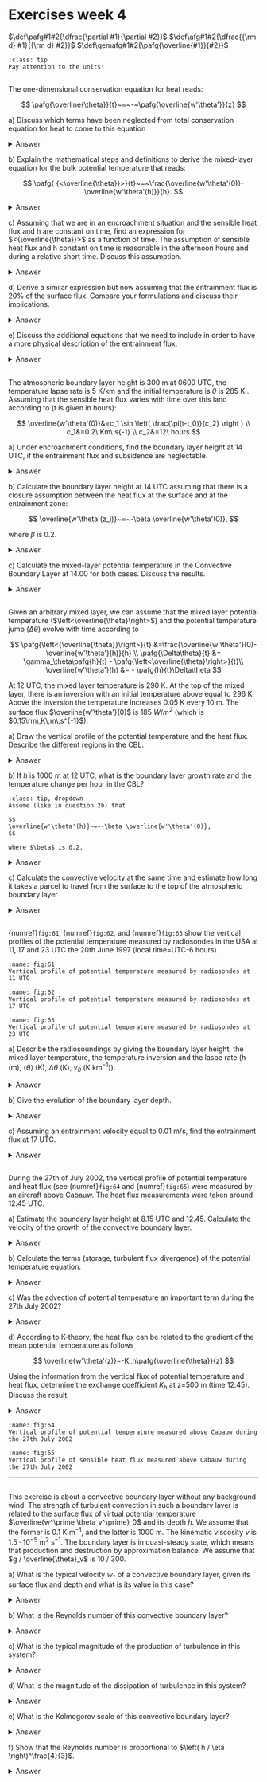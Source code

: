 # Exercises week 4
$\def\pafg#1#2{\dfrac{\partial #1}{\partial #2}}$
$\def\afg#1#2{\dfrac{{\rm d} #1}{{\rm d} #2}}$
$\def\gemafg#1#2{\pafg{\overline{#1}}{#2}}$

```{hint}
:class: tip
Pay attention to the units! 
```

##
The one-dimensional conservation equation for heat reads:

$$
\pafg{\overline{\theta}}{t}~=~-~\pafg{\overline{w'\theta'}}{z}
$$

a) Discuss which terms have been neglected from total conservation equation for heat to come to this equation

<details>
  <summary>Answer</summary>

The total conservation equation for heat is

$$
\underbrace{\gemafg{\theta}{t}}_{\rm Tendency} + \underbrace{\overline{u_j}\gemafg{\theta}{x_j}}_{\rm Advection} + \underbrace{\gemafg{u_j'\theta'}{x_j}}_{\rm Turbulent\ heat\ flux } = \underbrace{\nu_\theta\pafg{^2\overline{\theta}}{x_j^2}}_{\rm Molecular\ diffusion} - \underbrace{\frac{1}{\rho\,c_p}\gemafg{Q_j}{x_j}}_{\rm Radiation} - \underbrace{\frac{{ L_v}\,E}{\rho c_p}}_{\rm Latent\ heat\ release}
$$

The neglected terms are:
* **advection**: No advection is present. This automatically follows from using the assumption of horizontal homogeneity and the absence of subsidence.
* **horizontal turbulent heat flux**: Due to horizontal homogeneity, it is assumed that the horizontal turbulent heat flux is equal for all $x$ and $y$, causing the terms with $i$ equal to 1 or 2 to vanish.
* **diffusion**: The impact of dissipation is relatively small under daytime (convective) conditions.
* **radiation**: The impact of radiation is relatively small under these conditions as well.
* **latent heat release**: In the case of clear skies, there is no condensation/evaporation.

</details>

b) Explain the mathematical steps and definitions to derive the mixed-layer equation for the bulk potential temperature that reads:

$$
\pafg{ {<\overline{\theta}}>}{t}~=~\frac{\overline{w'\theta'(0)}-\overline{w'\theta'(h)}}{h}.
$$

<details>
  <summary>Answer</summary>

To get to the mixed-layer equations, the conservation equation has to be integrated with height over the whole boundary layer.

$$
\int_{z_0}^h \! \pafg{\overline{\theta}}{t} \, \delta z = - \int_{z_0}^h \! \pafg{}{z}(\overline{w'\theta'}) \delta z
$$(eq6.7)

Integrating the right-hand-side of equation {eq}`eq6.7`, we find:

$$
- \int_{z_0}^h \! \pafg{}{z}(\overline{w'\theta'}) \delta z = \overline{w'\theta'}(z_0) - \overline{w'\theta'}(h)
$$(eq6.12)

Since one of the limits of the integration ($h$) is changing on time,
we have to use of the Leibniz rule to solve the left-hand-side of integral {eq}`eq6.7`:

For an arbitrary scalar, $\psi$, and limits a and b, the Leibniz rule is: 

$$
\pafg{}{t} \int_a^b \! \psi \, \mathrm{d}z = \int_a^b \! \pafg{\psi}{t} \, \mathrm{d}z - \psi(a) \pafg{a}{t} + \psi(b) \pafg{b}{t}.
$$(eq6.8)


We substitute $ \psi = \theta $ in Equation {eq}`eq6.8` and use the limits $z_0$ and h. 
This gives: 

$$
\pafg{}{t} \underbrace{ \int_{z_0}^h \! \overline\theta \, \delta z}_{<\theta> h}  =~ \int_{z_0}^h \!\pafg{\overline\theta }{t} \, \delta z-
\underbrace{\overline\theta (z_0) \pafg{z_0}{t}}_{=0} + \overline\theta (h) \pafg{h}{t}
$$

We reorganise this equation to find:

$$
\int_{z_0}^h \! \pafg{\overline\theta}{t} \, \delta z &= \pafg{}{t}[<\theta> h] - \overline\theta(h) \pafg{h}{t}\\
&= h \pafg{<\theta>}{t} + <\theta> \pafg{h}{t} - \overline\theta(h) \pafg{h}{t}\\
&= h \pafg{<\theta>}{t} + \pafg{h}{t} \underbrace{[<\theta>-\overline\theta(h)]}_{0}
$$


Throughout the mixed layer, $\theta$ is homogeneous, so the second term cancels, resulting in:

$$
\int_{z_0}^h \! \pafg{\overline{\theta}}{t} \, \delta z = h \pafg{<\theta>}{t}
$$(eq6.11)


Finally, substitution of {eq}`eq6.11` and {eq}`eq6.12` on the original equation {eq}`eq6.7` results in:

$$
h \pafg{<\theta>}{t} = \overline{w'\theta'}(z_0) - \overline{w'\theta'}(h)
$$

or, alternatively:

$$
\pafg{<\theta>}{t} = \frac{1}{h}[ \overline{w'\theta'}(z_0) - \overline{w'\theta'}(h)]
$$(for:61b)

</details>

c) Assuming that we are in an encroachment situation and the sensible heat flux and h are constant on time, find an expression for $<{\overline{\theta}}>$
as a function of time. The assumption of sensible heat flux and h constant on time is reasonable in the afternoon hours
and during a relative short time. Discuss this assumption.

<details>
  <summary>Answer</summary>

In case of encroachment, the vertical turbulent heat flux is 0 near the entrainment zone since there is no inversion, so 

$$
\pafg{\left<\overline{\theta}\right>}{t} = \frac{\overline{w'\theta'}\left(0\right)}{h}
$$

This expression shows that if the boundary lower growth has become minimal, the heating of the boundary layer is proportional to the surface heat flux and inversely proportional to the boundary layer height. All energy (in the form of heat) is equally distributed over the mixed layer.

Near the end of the afternoon, $h$ is approximately constant. This assumption is therefore valid. However, the sensible heat flux changes rapidly in that period. The derived equation is still valid in those situations if the heat flux is considered as a function of time.

</details>

d) Derive a similar expression but now assuming that the entrainment flux is 20$\%$ of the surface flux. Compare
your formulations and discuss their implications.

<details>
  <summary>Answer</summary>

In this case $\overline{w'\theta'}(h) = -\beta \overline{w'\theta'}(0)$ with $\beta=0.2$ 
(the downward heat flux at the boundary layer top is equal to 20% of the upward heat flux at the surface),
so Equation {eq}`for:61b` changes into

$$
\pafg{\left<\overline{\theta}\right>}{t} &= \frac{\overline{w'\theta'}\left(0\right)+ 0.2\,\overline{w'\theta'}\left(0\right)}{h} \\
\pafg{\left<\overline{\theta}\right>}{t} &= \frac{1.2\,\overline{w'\theta'}\left(0\right)}{h}
$$

The difference is that the influx of energy (in the form of heat) is enhanced by 20% due to entrainment of warm air that originates from the free troposphere. 
Therefore, for equal boundary layer heights, the boundary layer would heat up 1.2 times as fast for the same surface heat flux. 
However, note that due to entrainment the boundary layer grows faster and therefore, the heat has to be spread over a larger volume. 

</details>

e) Discuss the additional equations that we need to include in order to have a more physical description of the entrainment flux.

<details>
  <summary>Answer</summary>

The entrainment flux has to be related to the boundary layer growth rate:

$$
\overline{w'\theta'}(h) &= - w_e \,\Delta\theta\\
 &= - \afg{h}t \,\Delta\theta
$$

In this equation $w_e$ is the entrainment velocity in m s$^{-1}$ and $\Delta\theta$ is the potential temperature jump at the inversion. In order to evaluate this equation, the time evolution of $\Delta\theta$ has to be known. This is given by:

$$
\afg{\Delta\theta}{t} = \gamma_{\theta}\afg{h}{t}- \afg{\left<\overline{\theta}\right>}{t}
$$

($\partial$ can be replaced by d, since all variables in this equation are only dependent on time.) 

In the end, the system of governing equations is 

$$
\pafg{\left<\overline{\theta}\right>}{t} &= \frac{\overline{w'\theta'}\left(z_0\right)-\overline{w'\theta'}\left(h\right)}{h}\\
\overline{w'\theta'}(h) &= - \afg{h}t \,\Delta\theta = -w_e \Delta\theta \\
\afg{\Delta\theta}{t} &= \gamma_{\theta}\afg{h}{t}- \afg{\left<\overline{\theta}\right>}{t}
$$

$w_e$ is the entrainment velocity.

</details>

##
The atmospheric boundary layer height is 300 m at 0600 UTC, the temperature
lapse rate is 5 K/km and the initial temperature is $\theta$ is 285 K . Assuming that the sensible heat flux varies with time over this land
according to (t is given in hours):

$$
\overline{w'\theta'(0)}&=c_1 \sin \left( \frac{\pi(t-t_0)}{c_2} \right ) \\
c_1&=0.2\ Km\ s{-1} \\
c_2&=12\ hours
$$

a) Under encroachment conditions, find the boundary layer height at 14 UTC, if the entrainment flux and subsidence are neglectable.

<details>
  <summary>Answer</summary>

In case of encroachment:

$$
\afg{\Delta\theta}{t} &= 0 \\
\gamma_{\theta}\afg{h}{t}- \afg{\left<\overline{\theta}\right>}{t} &= 0\\
\afg{h}{t} &= \frac{1}{\gamma_{\theta}}\afg{\left<\overline{\theta}\right>}{t}
$$

Since in the case of encroachment, $\overline{w'\theta'}(h)=0$, Equation {eq}`for:61b` becomes

$$
\afg{\left<\overline{\theta}\right>}{t} = \frac{\overline{w'\theta'}\left(0\right)}{h}
$$

Therefore, 

$$
\afg{h}{t} = \frac{1}{\gamma_{\theta}}\frac{\overline{w'\theta'}_0}{h} 
$$(for:62a)

$$
h\,\rm{d}h &= \frac{\overline{w'\theta'}_0}{\gamma_{\theta}} \rm{d}t\\
\int_{h_1}^{h_2}{h\ {\rm d}h} &= \int_{t1}^{t2}{\frac{\overline{w'\theta'}_0}{\gamma_{\theta}}{\rm d}t}\\
\dfrac{1}{2}\ h_2^2-\dfrac{1}{2}\ h_1^2 &=  \frac{1}{\gamma_\theta} \int_{t1}^{t2}{\overline{w'\theta'}_0{\rm\,d}t}
$$

Finally,

$$
h_2 = \sqrt{h_1^2 + \frac{2}{\gamma_\theta} \int_{t1}^{t2}{\overline{w'\theta'}_0{\rm\,d}t}}
$$

Substituting the heat flux results in

$$
h_2 = \sqrt{h_1^2 + \frac{2}{\gamma_\theta} \int_{t1}^{t2}{c_1 \sin\left(\frac{\pi\left(t-t_0\right)}{c_2}\right){\rm\,d}t}}
$$

In this equation, the integral is given by 

$$
\int_{t1}^{t2}{c_1 \sin\left(\frac{\pi\left(t-t_0\right)}{c_2}\right){\rm\,d}t} &= c_1 \left[{-\frac{c_2}{\pi}\cos\left(\frac{\pi\left(t-t_0\right)}{c_2}\right)}\right]_{t_1}^{t_2}\\
 &= \frac{c_1\,c_2}{\pi} \left({\cos\left(\frac{\pi\left(t_1-t_0\right)}{c_2}\right)-\cos\left(\frac{\pi\left(t_2-t_0\right)}{c_2}\right)}\right)_{t_1}^{t_2}\\
 &\approx 4125 {\rm\,K\,m}
$$

for $t_1=t_0=0600\rm\,UTC$ and $t_2=1400\rm\,UTC$. Substituting this value, $h_1$, $c_1$ and $c_2$ nets $h\left(1400\rm\,UTC\right)\approx 1319\rm\,m$

</details>

b) Calculate the boundary layer height at 14 UTC assuming that there is a closure assumption between the
heat flux at the surface and at the entrainment zone:

$$
\overline{w'\theta'(z_i)}~=~-\beta \overline{w'\theta'(0)},
$$

where $\beta$ is 0.2.

<details>
  <summary>Answer</summary>

This exercise is solved under the assumption that the boundary layer growth is still only due to encroachment, so $\Delta\theta=0$. In this case, the boundary layer height development is not related to the entrainment flux. The governing equations are:

$$
\afg{h}{t} &= \frac{1}{\gamma_{\theta}}\afg{\left<\overline{\theta}\right>}{t}\\
\afg{\left<\overline{\theta}\right>}{t} &= \frac{\overline{w'\theta'}\left(0\right)-\overline{w'\theta'}\left(h\right)}{h} \\
 &= \left(1+\beta\right) \frac{\overline{w'\theta'}\left(0\right)}{h} \\
 &= \left(1+\beta\right) \frac{\overline{w'\theta'}_S}{h}
$$

This results in 

$$
\afg{h}{t} = \frac{1+\beta}{\gamma_{\theta}}\frac{\overline{w'\theta'}_S}{h}
$$

Due to the analogy with Equation {eq}`for:62a`, this results in 

$$
h_2 &= \sqrt{h_1^2 + \frac{2}{\gamma_\theta} \int_{t1}^{t2}{\left(1+\beta\right)\overline{w'\theta'}_S{\rm\,d}t}}\\
 &= \sqrt{h_1^2 + \frac{2\,\left(1+\beta\right)}{\gamma_\theta} \int_{t1}^{t2}{\overline{w'\theta'}_S{\rm\,d}t}}
$$

Since the solution to the integral and the values of $h_1$, $\beta$ and $\gamma_\theta$ are known, the answer can be found: $h_2 \approx 1439\rm\,m$

</details>

c) Calculate the mixed-layer potential temperature in the Convective Boundary Layer
at 14.00 for both cases. Discuss the results.

<details>
  <summary>Answer</summary>

Due to the relation 

$$
\afg{h}{t} = \frac{1}{\gamma_{\theta}}\afg{\left<\overline{\theta}\right>}{t}
$$

It is known that

$$
\afg{\left<\overline{\theta}\right>}{t} &= \gamma_\theta \afg{h}{t}\\
\Delta{\left<\overline{\theta}\right>} &= \gamma_\theta \Delta{h}\\
\left<\overline{\theta}\right>_2 &= \left<\overline{\theta}\right>_1 + \gamma_\theta \left(h_2-h_1\right)
$$

The resulting mixed layer potential temperatures are $290.1\rm\,K$ in the case of encroachment 
and $290.7\rm\,K$ in the case of entrainment flux without the associated boundary layer growth. 

Note that the solution presented here is not the complete analytical solution, since we neglected the growth of the boundary layer that is associated to the entrainment flux. In case this is taken into account, a factor 2 appears before $\beta$ in the final equation for $h_2$ as well as some extra terms that deal with the initial inversion conditions.

</details>

##
Given an arbitrary mixed layer, we can assume that the mixed layer potential temperature
($\left<\overline{\theta}\right>$) and the potential temperature jump ($\Delta\theta$) evolve with time according to

$$
\pafg{\left<{\overline{\theta}}\right>}{t} &=\frac{\overline{w'\theta'}(0)-\overline{w'\theta'}(h)}{h} \\
\pafg{\Delta\theta}{t} &= \gamma_\theta\pafg{h}{t} - \pafg{\left<\overline{\theta}\right>}{t}\\
\overline{w'\theta'}(h) &= - \pafg{h}{t}\Delta\theta
$$

At 12 UTC, the mixed layer temperature is 290 K. At the top of the mixed layer, there is an inversion
with an initial temperature above equal to 296 K.
Above the inversion the temperature increases 0.05 K every 10 m.
The surface flux $\overline{w'\theta'}(0)$ is 185 $W/m^2$ (which is $0.15\rm\,K\,m\,s^{-1}$).

a) Draw the vertical profile of the potential temperature and the heat flux.
Describe the different regions in the CBL.

<details>
  <summary>Answer</summary>

```{figure} figures/exercise6_3.png
:name: fig:6

Boundary layer profiles of potential temperature **a** and sensible heat flux **b** at 12 UTC. The dashed lines denote the idealized profiles.
```

The profiles are drawn in {numref}`fig:6`. From bottom to top, the layers are:
* the surface layer
* the mixed layer
* the entrainment zone
* the free troposphere
</details>

b) If $h$ is 1000 m at 12 UTC, what is the boundary layer growth rate and the temperature change per hour in the CBL?

```{hint}
:class: tip, dropdown
Assume (like in question 2b) that 

$$
\overline{w'\theta'(h)}~=~-\beta \overline{w'\theta'(0)},
$$

where $\beta$ is 0.2.

```

<details>
  <summary>Answer</summary>

$$
\pafg{h}{t} &= 0.2 \frac{\overline{w'\theta'}(0)}{\Delta\theta}\\
\overline{w'\theta'}(0) &= 0.15\rm\,K\,m\,s^{-1}\\
\Delta\theta &= 6\rm\,K
$$

Therefore, $\pafg{h}{t} = 0.005\rm\,m\,s^{-1} = 18\,m\,hr^{-1}$

$$
\pafg{\left<{\overline{\theta}}\right>}{t} &=\frac{\overline{w'\theta'}(0)-\overline{w'\theta'}(h)}{h} \\
 &=  \frac{\left(1+\beta\right)\overline{w'\theta'}(0)}{h}\\
h&= 1000\rm\,m
$$

Because of this, $\pafg{\left<{\overline{\theta}}\right>}{t} = 1.8\,10^{-4}\rm\,K\,s^{-1}=0.65\,K\,hr^{-1}$.
</details>

c) Calculate the convective velocity at the same time and estimate how long it takes a parcel to travel from the
surface to the top of the atmospheric boundary layer

<details>
  <summary>Answer</summary>

The convective velocity is defined by 

$$
w_*=\sqrt[3]{\frac{g}{\theta_v}\,\overline{w'\theta_v'}\,h}
$$

In this definition, the buoyancy term of the TKE, $\frac{g}{\theta_v}\,\overline{w'\theta_v'}$, is incorporated. 
In this case, no moisture is considered, so $\overline{w'\theta_v'}=\overline{w'\theta'}$. 
Substituting the known values results in $w_* = 1.72\rm\,m\,s^{-1}$. 

The time it takes for a parcel to travel from the surface to the top of the atmospheric boundary layer due to convection is 

$$
T = \frac{h}{w_*}
$$

This results in $T = 582 s \approx 10\rm\,min$

</details>

##
{numref}`fig:61`, {numref}`fig:62`, and {numref}`fig:63` show the vertical profiles of the potential temperature measured by radiosondes in the USA at 11, 17 and 23 UTC the 20th June 1997 (local time=UTC-6 hours).

```{figure} figures/figset61.png
:name: fig:61
Vertical profile of potential temperature measured by radiosondes at 11 UTC
```

```{figure} figures/figset62.png
:name: fig:62
Vertical profile of potential temperature measured by radiosondes at 17 UTC
```

```{figure} figures/figset63.png
:name: fig:63
Vertical profile of potential temperature measured by radiosondes at 23 UTC
```

a) Describe the radiosoundings by giving the boundary layer height, the mixed layer temperature, the temperature inversion and the laspe rate 
(h (m), $\left<\theta\right>$ (K), $\Delta\theta$ (K), $\gamma_\theta$ (K km$^{-1}$)).

<details>
  <summary>Answer</summary>

|Figure|{numref}`fig:61`|{numref}`fig:62`|{numref}`fig:63`|
|--|--|--|--|
|h (m) | 700 | 1400 | 1400 |
|$\left<\theta\right>$ (K) | 303 | 309.5 | 310|
|$\Delta\theta$ (K) | 9 | 5 | 4|
|$\gamma_\theta$ (K km$^{-1}$) | 2.2 | 2.5 | 2.5|

Note: The upper profile shows a stable boundary layer, while the other two profiles show well-mixed convective boundary layers.

</details>

b) Give the evolution of the boundary layer depth.

<details>
  <summary>Answer</summary>

From 05.30 LT to 11.30 LT: + 700 m, so a growth of approximately 3 $\rm{cm\ s^{-1}}$.

From 11.30 LT to 17.30 LT: the boundary layer height is constant, so a growth of 0 $\rm{cm\ s^{-1}}$.

</details>

c) Assuming an entrainment velocity equal to 0.01 m/s, find the entrainment
flux at 17 UTC.

<details>
  <summary>Answer</summary>

At 17 UTC (11 LT), $\Delta\theta=5\rm\,K$. 

$$
\overline{w'\theta'(z_i)} &= - w_e\,\Delta\theta \\
 &= - \pafg{h}{t}\,\Delta\theta
$$

Substituting the variables results in $\overline{w'\theta'(z_i)} = -0.05\rm\,K\,m\,s^{-1}$.

The flux is negative, since heat is transported downwards.

</details>

##
During the 27th of July 2002, the vertical profile of potential temperature
and heat flux (see {numref}`fig:64` and {numref}`fig:65`) were measured by an aircraft above Cabauw. The heat flux measurements were
taken around 12.45 UTC.

a) Estimate the boundary layer height at 8.15 UTC and 12.45. Calculate the velocity of the growth of the convective boundary layer.

<details>
  <summary>Answer</summary>

Using the location where $\pafg{\theta}{z}$ has its maximum, the boundary layer heights at 8.15 UTC and 12.45 UTC are 375 m and 1025 m, respectively. 
Therefore, the velocity of growth is $\dfrac{650\rm\,m}{4.5\cdot 3600\rm\,s} = 0.04\rm\,m\,s^{-1}$.

</details>

b) Calculate the terms (storage, turbulent flux divergence) of the potential temperature equation.

<details>
  <summary>Answer</summary>

$$
\gemafg{\theta}{t}+\gemafg{w'\theta'}{z} = {\rm Advection} + {\rm Sources/sinks}
$$

Sources correspond with warming and sinks with cooling.

Storage term: $\gemafg{\theta}{t} = \frac{5\rm\,K}{4.5\rm\,hr}=3.1\times 10^{-4}\rm\,K\,s^{-1}$

Turbulent flux divergence: $\gemafg{w'\theta'}{z} = \frac{-0.095\rm\,K\,m\,s^{-1}}{700\rm\,m}= -1.4\times 10^{-4}\rm\,K\,s^{-1}$

</details>

c) Was the advection of potential temperature an important term during the 27th July 2002?

<details>
  <summary>Answer</summary>

Since other sources and sinks are negligible during day, advection should account for the difference between storage and the vertical turbulent flux divergence. 
Therefore, advection should account for $1.7\times 10^{-4}\rm\,K\,s^{-1}$. 
This is of the same order of magnitude as the temperature tendencies of the terms that are related to storage and transport by turbulent fluxes. 
This shows that advection is important for this case. 

</details>

d) According to K-theory, the heat flux can be related to the gradient of the mean potential
temperature as follows

$$
\overline{w'\theta'(z)}=-K_h\pafg{\overline{\theta}}{z}
$$

Using the information from the vertical flux of potential temperature
and heat flux, determine the exchange coefficient $K_h$ at z=500 m (time 12.45). Discuss the result.

<details>
  <summary>Answer</summary>

$$
\overline{w'\theta'(z)}=-K_h\pafg{\overline{\theta}}{z}
$$

Rewritting this equation gives: 

$$
K_h = - \dfrac{\overline{w'\theta'(z)}}{\pafg{\overline{\theta}}{z}}
$$

From the graph, we note that at 500m $\pafg{\overline{\theta}}{z} \approx 0$, this would result in $K_h\ \to\infty$. 
This shows that local K-theory is not applicable in a well mixed boundary layer.

</details>


```{figure} figures/figset64.png
:name: fig:64
Vertical profile of potential temperature measured above Cabauw during the 27th July 2002
```

```{figure} figures/figset65.png
:name: fig:65
Vertical profile of sensible heat flux measured above Cabauw during the 27th July 2002
```

---

##
This exercise is about a convective boundary layer without any background wind. The strength of turbulent convection in such a boundary layer is related to the surface flux of virtual potential temperature $\overline{w^\prime \theta_v^\prime}_0$ and its depth $h$. We assume that the former is 0.1 K m$^{-1}$, and the latter is 1000 m. The kinematic viscosity $\nu$ is $1.5 \cdot 10^{-5}$ m$^2$ s$^{-1}$. The boundary layer is in quasi-steady state, which means that production and destruction by approximation balance. We assume that $g / \overline{\theta}_v$ is 10 / 300.

a) What is the typical velocity $w_*$ of a convective boundary layer, given its surface flux and depth and what is its value in this case?

<details>
  <summary>Answer</summary>

The Deardorff velocity scale is constructed from $\dfrac{g}{\overline{\theta}_v} \overline{w^\prime \theta^\prime}_0$ and $h$. The only way to create a velocity scale is $w_* \equiv \left( \dfrac{g}{\overline{\theta}_v} \overline{w^\prime \theta^\prime}_0 h \right)^\frac{1}{3}$. Its value here is 1.49 m s$^{-1}$.

</details>

b) What is the Reynolds number of this convective boundary layer?

<details>
  <summary>Answer</summary>

The Reynolds number here is $Re = w_* h / \nu$  and its value is very close to $1 \cdot 10^8$.

</details>

c) What is the typical magnitude of the production of turbulence in this system?

<details>
  <summary>Answer</summary>

The production is the buoyancy term from TKE equation: $\dfrac{g}{\overline{\theta}_v} \overline{w^\prime \theta_v^\prime}$. We take the surface value as a reference as this is where the energy enters the system: $\dfrac{g}{\overline{\theta}_v} \overline{w^\prime \theta_v^\prime}_0$. Its value is $3.33 \cdot 10^{-3}$ m$^2$ $s^{-3}$.

</details>

d) What is the magnitude of the dissipation of turbulence in this system?

<details>
  <summary>Answer</summary>

The dissipation is approximately equal to the buoyancy term from TKE equation as there is almost steady state, hence its value is $3.33 \cdot 10^{-3}$ m$^2$ $s^{-3}$.

</details>

e) What is the Kolmogorov scale of this convective boundary layer?

<details>
  <summary>Answer</summary>

Dissipation matches the buoyancy flux, thus the Kolmogorov length $\eta = \left( \nu^3 / \epsilon \right)^\frac{1}{4} = \left( \nu^3 / \dfrac{g}{\overline{\theta}_{v}} \overline{w^\prime \theta_v^\prime}_0 \right)^\frac{1}{4}$. Its value here is $1.0 \cdot 10^{-3}$ m, thus one millimeter.

</details>

f) Show that the Reynolds number is proportional to $\left( h / \eta \right)^\frac{4}{3}$.

<details>
  <summary>Answer</summary>

$$
\dfrac{h}{\eta} &= 
\dfrac{h}{\left( \nu^3 / \dfrac{g}{\overline{\theta}_{v}} \overline{w^\prime \theta_v^\prime}_0 \right)^\frac{1}{4}} \\
&=
\dfrac{h \left( \dfrac{g}{\overline{\theta}_{v}} \overline{w^\prime \theta_v^\prime}_0 \right)^\frac{1}{4}}
{\nu^\frac{3}{4}} \\
&=
\dfrac{h^\frac{3}{4} h^\frac{1}{4} \left( \dfrac{g}{\overline{\theta}_{v}} \overline{w^\prime \theta_v^\prime}_0 \right)^\frac{1}{4}}
{\nu^\frac{3}{4}} \\
&=
\dfrac{h^\frac{3}{4} w_*^\frac{3}{4}}
{\nu^\frac{3}{4}} \\
&=
Re^\frac{3}{4}
$$

</details>
